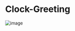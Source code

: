 # Clock-Greeting
![image](https://user-images.githubusercontent.com/39603381/164057918-ee32dc2f-9df4-4514-a9a6-6396a93ce723.png)
